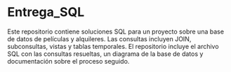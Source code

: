 # Entrega_SQL
Este repositorio contiene soluciones SQL para un proyecto sobre una base de datos de películas y alquileres. Las consultas incluyen JOIN, subconsultas, vistas y tablas temporales. El repositorio incluye el archivo SQL con las consultas resueltas, un diagrama de la base de datos y documentación sobre el proceso seguido.
